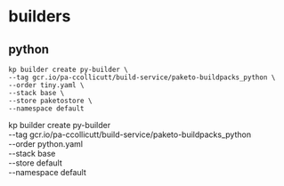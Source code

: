 # builders 

## python

```
kp builder create py-builder \
--tag gcr.io/pa-ccollicutt/build-service/paketo-buildpacks_python \
--order tiny.yaml \
--stack base \
--store paketostore \
--namespace default
```


kp builder create py-builder \
--tag gcr.io/pa-ccollicutt/build-service/paketo-buildpacks_python \
--order python.yaml \
--stack base \
--store default \
--namespace default
```